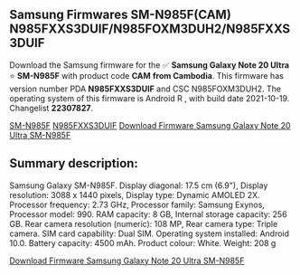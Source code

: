 <h2>Samsung Firmwares SM-N985F(CAM) N985FXXS3DUIF/N985FOXM3DUH2/N985FXXS3DUIF</h2>
Download the Samsung firmware for the ✅ <strong>Samsung Galaxy Note 20 Ultra </strong> ⭐ <strong>SM-N985F</strong> with product code <strong>CAM</strong> <strong> from Cambodia</strong>. This firmware has version number PDA <strong>N985FXXS3DUIF</strong> and CSC N985FOXM3DUH2. The operating system of this firmware is Android R , with build date 2021-10-19. Changelist <strong>22307827</strong>.


[SM-N985F](https://samfirm.shop/samsung/model/SM-N985F)
[N985FXXS3DUIF](https://samfirm.shop/samsung/pda/N985FXXS3DUIF)
[Download Firmware Samsung Galaxy Note 20 Ultra SM-N985F](https://samfirm.shop/samsung/firmware/466838)
<h2>Summary description:</h2>
<p>Samsung Galaxy SM-N985F. Display diagonal: 17.5 cm (6.9"), Display resolution: 3088 x 1440 pixels, Display type: Dynamic AMOLED 2X. Processor frequency: 2.73 GHz, Processor family: Samsung Exynos, Processor model: 990. RAM capacity: 8 GB, Internal storage capacity: 256 GB. Rear camera resolution (numeric): 108 MP, Rear camera type: Triple camera. SIM card capability: Dual SIM. Operating system installed: Android 10.0. Battery capacity: 4500 mAh. Product colour: White. Weight: 208 g</p>


[Download Firmware Samsung Galaxy Note 20 Ultra SM-N985F](https://samfirm.shop/samsung/firmware/466838)
